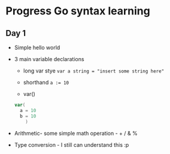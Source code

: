 # Progress Go syntax learning

## Day 1

- Simple hello world
- 3 main variable declarations
  - long var stye
  `var a string = "insert some string here"`

  - shorthand
  `a := 10`

  - var()
  ```go
  var(
    a = 10
    b = 10
      )
  ```
- Arithmetic- some simple math operation - + / & %

- Type conversion - I still can understand this :p
